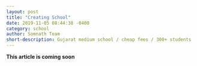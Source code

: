 ```yaml
---
layout: post
title: "Creating School"
date: 2019-11-05 08:44:38 -0400
category: school
author: Somnath Team
short-description: Gujarat medium school / cheap fees / 300+ students
---
```


**This article is coming soon**


